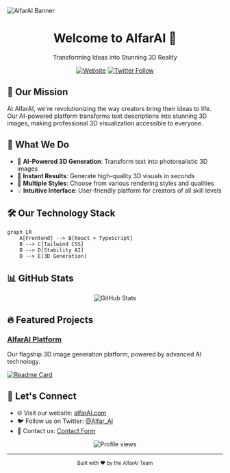 ![AlfarAI Banner](https://images.unsplash.com/photo-1534972195531-d756b9bfa9f2?auto=format&fit=crop&q=80)

<div align="center">
  <h1>Welcome to AlfarAI 👋</h1>
  <p>Transforming Ideas into Stunning 3D Reality</p>
  
  [![Website](https://img.shields.io/badge/Website-alfarAI.com-blue?style=for-the-badge&logo=google-chrome)](https://alfarAI.com)
  [![Twitter Follow](https://img.shields.io/badge/Twitter-Follow-1DA1F2?style=for-the-badge&logo=twitter)](https://x.com/Alfar_AI)
</div>

## 🎯 Our Mission

At AlfarAI, we're revolutionizing the way creators bring their ideas to life. Our AI-powered platform transforms text descriptions into stunning 3D images, making professional 3D visualization accessible to everyone.

## 🌟 What We Do

- 🎨 **AI-Powered 3D Generation**: Transform text into photorealistic 3D images
- 🚀 **Instant Results**: Generate high-quality 3D visuals in seconds
- 🎯 **Multiple Styles**: Choose from various rendering styles and qualities
- 💡 **Intuitive Interface**: User-friendly platform for creators of all skill levels

## 🛠️ Our Technology Stack

```mermaid
graph LR
    A[Frontend] --> B[React + TypeScript]
    B --> C[Tailwind CSS]
    B --> D[Stability AI]
    D --> E[3D Generation]
```

## 📊 GitHub Stats

<div align="center">
  <img src="https://github-readme-stats.vercel.app/api?username=alfarai&show_icons=true&theme=dark" alt="GitHub Stats" />
</div>

## 🔥 Featured Projects

### [AlfarAI Platform](https://github.com/alfarai/alfarai)
Our flagship 3D image generation platform, powered by advanced AI technology.

[![Readme Card](https://github-readme-stats.vercel.app/api/pin/?username=alfarai&repo=alfarai&theme=dark)](https://github.com/alfarai/alfarai)

## 🤝 Let's Connect

- 🌐 Visit our website: [alfarAI.com](https://alfarAI.com)
- 🐦 Follow us on Twitter: [@Alfar_AI](https://x.com/Alfar_AI)
- 📧 Contact us: [Contact Form](https://alfarAI.com/contact)

<div align="center">
  <img src="https://komarev.com/ghpvc/?username=alfarai&color=blue&style=flat-square" alt="Profile views" />
</div>

---

<div align="center">
  <sub>Built with ❤️ by the AlfarAI Team</sub>
</div>
